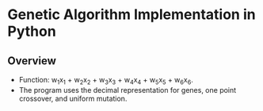 # Genetic Algorithm Implementation in Python
## Overview
* Function: w<sub>1</sub>x<sub>1</sub> + w<sub>2</sub>x<sub>2</sub> + w<sub>3</sub>x<sub>3</sub> + w<sub>4</sub>x<sub>4</sub> + w<sub>5</sub>x<sub>5</sub> + w<sub>6</sub>x<sub>6</sub>. 
* The program uses the decimal representation for genes, one point crossover, and uniform mutation.